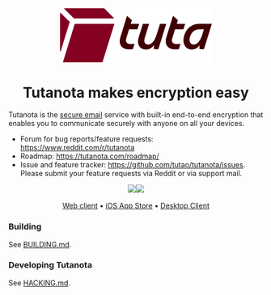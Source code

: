<div align="center">
	<a href="https://tutanota.com/" target="_blank"><img src="resources/images/logo-red.svg" alt="Tutanota logo" width="300"></a>
	<br/>
	<h1>Tutanota makes encryption easy</h1>
</div>

Tutanota is the [secure email](https://tutanota.com) service with built-in end-to-end encryption that enables you to
communicate securely with anyone on all your devices.

* Forum for bug reports/feature requests: https://www.reddit.com/r/tutanota
* Roadmap: https://tutanota.com/roadmap/
* Issue and feature tracker: https://github.com/tutao/tutanota/issues. Please submit your feature requests via Reddit or
  via support mail.

<div align="center">
<a href="https://play.google.com/store/apps/details?id=de.tutao.tutanota"><img src="https://play.google.com/intl/en_us/badges/images/generic/en_badge_web_generic.png" height="75"></a><a href="https://f-droid.org/packages/de.tutao.tutanota/"><img src="https://f-droid.org/badge/get-it-on.png" height="75"></a>

<a href="https://mail.tutanota.com">Web client</a>
•
<a href="https://itunes.apple.com/us/app/tutanota/id922429609">iOS App Store</a>
•
<a href="https://tutanota.com/#download">Desktop Client</a>

</div>

### Building

See [BUILDING.md](doc/BUILDING.md).

### Developing Tutanota

See [HACKING.md](doc/HACKING.md).


